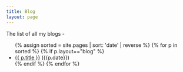 ```yaml
---
title: Blog
layout: page
---
```


The list of all my blogs -

<ul>
{% assign sorted = site.pages | sort: 'date' | reverse %}
{% for p in sorted %}
{% if p.layout=="blog" %}
<li>
    <a href="{{ p.url}}">{{ p.title }}</a> <span class="muted">({{p.date}})</span>
</li>
{% endif %}
{% endfor %}
</ul>
